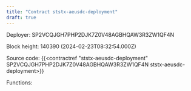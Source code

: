 ```yaml
---
title: "Contract ststx-aeusdc-deployment"
draft: true
---
```

Deployer: SP2VCQJGH7PHP2DJK7Z0V48AGBHQAW3R3ZW1QF4N


 



Block height: 140390 (2024-02-23T08:32:54.000Z)

Source code: {{<contractref "ststx-aeusdc-deployment" SP2VCQJGH7PHP2DJK7Z0V48AGBHQAW3R3ZW1QF4N ststx-aeusdc-deployment>}}

Functions:


